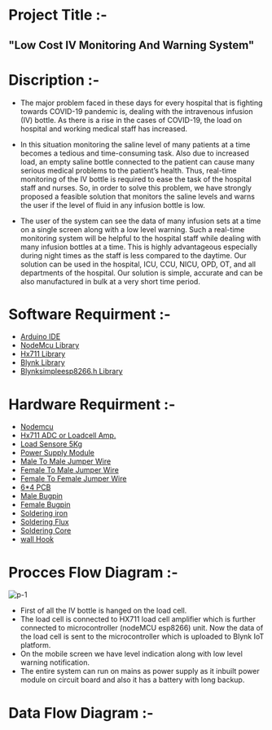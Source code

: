 # Project Title :- #
## "Low Cost IV Monitoring And Warning System" 

# Discription :- #

* The major problem faced in these days for every hospital that is fighting towards COVID-19 pandemic is, dealing with the intravenous infusion (IV) bottle. As there is a rise in the cases of COVID-19, the load on hospital and working medical staff has increased.

* In this situation monitoring the saline level of many patients at a time becomes a tedious and time-consuming task. Also due to increased load,  an empty saline bottle connected to the patient can cause many serious medical problems to the patient’s health. Thus, real-time monitoring of the IV bottle is required to ease the task of the hospital staff and nurses. So, in order to solve this problem, we have strongly proposed a feasible solution that monitors the saline levels and warns the user if the level of fluid in any infusion bottle is low.

* The user of the system can see the data of many infusion sets at a time on a single screen along with a low level warning. Such a real-time monitoring system will be helpful to the hospital staff while dealing with many infusion bottles at a time. This is highly advantageous especially during night times as the staff is less compared to the daytime. Our solution can be used in the hospital, ICU, CCU, NICU, OPD, OT, and all departments of the hospital. Our solution is simple, accurate and can be also manufactured in bulk at a very short time period.

# Software Requirment :-

* [Arduino IDE](https://www.arduino.cc/en/main/software)
* [NodeMcu Library](https://www.instructables.com/id/Quick-Start-to-Nodemcu-ESP8266-on-Arduino-IDE/)
* [Hx711 Library](https://github.com/bogde/HX711)
* [Blynk Library](https://github.com/blynkkk/blynk-library)
* [Blynksimpleesp8266.h Library](https://github.com/blynkkk/blynk-library/blob/master/src/BlynkSimpleEsp8266.h)

# Hardware Requirment :-

* [Nodemcu](https://www.amazon.in/Robotbanao-NodeMcu-Development-Board-ESP8266/dp/B07D32X6GN/ref=sr_1_2?dchild=1&keywords=Nodemcu&qid=1586329342&sr=8-2)
* [Hx711 ADC or Loadcell Amp.](https://www.amazon.in/Robodo-Electronics-SEN13879-Dual-Channel-Precision/dp/B07B8SJTGW/ref=sr_1_3?dchild=1&keywords=Hx711&qid=1586329454&sr=8-3)
* [Load Sensore 5Kg](https://www.amazon.in/REES52-Load-Cell-Weighing-Sensor/dp/B07V3LZHBG/ref=sr_1_1?crid=2XETY8VRMMK9U&dchild=1&keywords=load+sensor+5kg&qid=1586329511&sprefix=5kg+load+sen%2Caps%2C317&sr=8-1)
* [Power Supply Module](https://www.amazon.in/Robodo-Electronics-OTH17-Arduino-Raspberry/dp/B07B918S9L/ref=sr_1_3?crid=1Q2UK32PPEZQB&dchild=1&keywords=power+supply+module&qid=1586330011&sprefix=power+supply+%2Caps%2C339&sr=8-3)
* [Male To Male Jumper Wire](https://www.amazon.in/ApTechDeals-Jumper-Female-breadboard-jumper/dp/B074J9CPV3/ref=sr_1_2?crid=3MY4CGDNPL03B&dchild=1&keywords=male+to+male+jumper+wires&qid=1586329561&sprefix=male+to+male+%2Caps%2C381&sr=8-2)
* [Female To Male Jumper Wire](https://www.amazon.in/ApTechDeals-Jumper-Female-breadboard-jumper/dp/B074J9CPV3/ref=sr_1_2?crid=3MY4CGDNPL03B&dchild=1&keywords=male+to+male+jumper+wires&qid=1586329561&sprefix=male+to+male+%2Caps%2C381&sr=8-2)
* [Female To Female Jumper Wire](https://www.amazon.in/ApTechDeals-Jumper-Female-breadboard-jumper/dp/B074J9CPV3/ref=sr_1_2?crid=3MY4CGDNPL03B&dchild=1&keywords=male+to+male+jumper+wires&qid=1586329561&sprefix=male+to+male+%2Caps%2C381&sr=8-2)
* [6*4 PCB](https://www.amazon.in/General-purpose-female-pinhead-connector/dp/B07X86M6V6/ref=sr_1_1?dchild=1&keywords=6*4+pcb&qid=1586329625&sr=8-1)
* [Male Bugpin](https://www.amazon.in/General-purpose-female-pinhead-connector/dp/B07X86M6V6/ref=sr_1_1?dchild=1&keywords=6*4+pcb&qid=1586329625&sr=8-1)
* [Female Bugpin](https://www.amazon.in/General-purpose-female-pinhead-connector/dp/B07X86M6V6/ref=sr_1_1?dchild=1&keywords=6*4+pcb&qid=1586329625&sr=8-1)
* [Soldering iron](https://www.amazon.in/Twisted-25-Watt-Soldering-Iron/dp/B07H7RB5Q4/ref=sr_1_9?crid=KBXHOQ60L92M&dchild=1&keywords=soldering+iron+set&qid=1586329699&sprefix=solde%2Caps%2C367&sr=8-9)
* [Soldering Flux](https://www.amazon.in/Twisted-25-Watt-Soldering-Iron/dp/B07H7RB5Q4/ref=sr_1_9?crid=KBXHOQ60L92M&dchild=1&keywords=soldering+iron+set&qid=1586329699&sprefix=solde%2Caps%2C367&sr=8-9)
* [Soldering Core](https://www.amazon.in/Twisted-25-Watt-Soldering-Iron/dp/B07H7RB5Q4/ref=sr_1_9?crid=KBXHOQ60L92M&dchild=1&keywords=soldering+iron+set&qid=1586329699&sprefix=solde%2Caps%2C367&sr=8-9)
* [wall Hook](https://www.flipkart.com/daluci-strong-adhesive-hook-wall-door-sticky-hanger/p/itmca741139c2a0d?pid=HOKFJAXHPASU9G7W&lid=LSTHOKFJAXHPASU9G7W14NOTX&marketplace=FLIPKART&srno=b_2_52&otracker=browse&fm=organic&iid=c74fbe91-e99c-4f8a-b277-abe8c267347b.HOKFJAXHPASU9G7W.SEARCH&ppt=browse&ppn=browse&ssid=4ok87mxfg00000001586329134841)

# Procces Flow Diagram :-


![p-1](https://user-images.githubusercontent.com/63282206/78758094-30922f80-799b-11ea-9b03-e073470608b7.PNG)

* First of all the IV bottle is hanged on the load cell. 
* The load cell is connected to HX711 load cell amplifier which is further connected to microcontroller (nodeMCU esp8266) unit. Now the data of the load cell is sent to the microcontroller which is uploaded to Blynk IoT platform. 
* On the mobile screen we have level indication along with low level warning notification.
* The entire system can run on mains as power supply as it inbuilt power module on circuit board and also it has a battery with long backup.

# Data Flow Diagram :-


